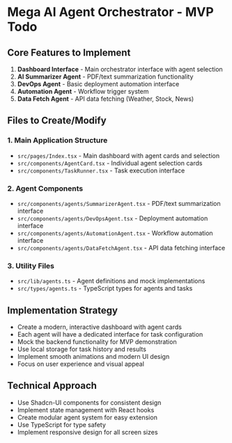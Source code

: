 # Mega AI Agent Orchestrator - MVP Todo

## Core Features to Implement
1. **Dashboard Interface** - Main orchestrator interface with agent selection
2. **AI Summarizer Agent** - PDF/text summarization functionality
3. **DevOps Agent** - Basic deployment automation interface
4. **Automation Agent** - Workflow trigger system
5. **Data Fetch Agent** - API data fetching (Weather, Stock, News)

## Files to Create/Modify

### 1. Main Application Structure
- `src/pages/Index.tsx` - Main dashboard with agent cards and selection
- `src/components/AgentCard.tsx` - Individual agent selection cards
- `src/components/TaskRunner.tsx` - Task execution interface

### 2. Agent Components
- `src/components/agents/SummarizerAgent.tsx` - PDF/text summarization interface
- `src/components/agents/DevOpsAgent.tsx` - Deployment automation interface  
- `src/components/agents/AutomationAgent.tsx` - Workflow automation interface
- `src/components/agents/DataFetchAgent.tsx` - API data fetching interface

### 3. Utility Files
- `src/lib/agents.ts` - Agent definitions and mock implementations
- `src/types/agents.ts` - TypeScript types for agents and tasks

## Implementation Strategy
- Create a modern, interactive dashboard with agent cards
- Each agent will have a dedicated interface for task configuration
- Mock the backend functionality for MVP demonstration
- Use local storage for task history and results
- Implement smooth animations and modern UI design
- Focus on user experience and visual appeal

## Technical Approach
- Use Shadcn-UI components for consistent design
- Implement state management with React hooks
- Create modular agent system for easy extension
- Use TypeScript for type safety
- Implement responsive design for all screen sizes